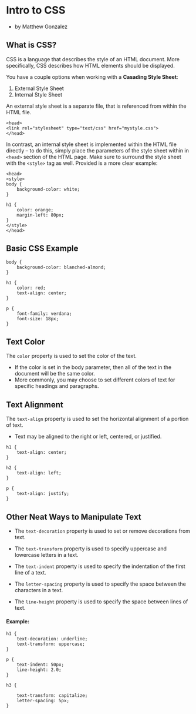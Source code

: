 # Intro to CSS

* by Matthew Gonzalez

## What is CSS?
CSS is a language that describes the style of an HTML document. More specifically, CSS describes how HTML elements should be displayed.

You have a couple options when working with a __Casading Style Sheet__:
1. External Style Sheet
2. Internal Style Sheet

An external style sheet is a separate file, that is referenced from within the HTML file.
```
<head>
<link rel="stylesheet" type="text/css" href="mystyle.css">
</head>
```

In contrast, an internal style sheet is implemented within the HTML file directly – to do this, simply place the parameters of the style sheet within in ```<head>``` section of the HTML page. Make sure to surround the style sheet with the ```<style>``` tag as well. Provided is a more clear example:

```
<head>
<style>
body {
    background-color: white;
}

h1 {
    color: orange;
    margin-left: 80px;
}
</style>
</head>
```

## Basic CSS Example
```
body {
    background-color: blanched-almond;
}

h1 {
    color: red;
    text-align: center;
}

p {
    font-family: verdana;
    font-size: 18px;
}
```

## Text Color
The ```color``` property is used to set the color of the text.
* If the color is set in the body parameter, then all of the text in the document will be the same color.
* More commonly, you may choose to set different colors of text for specific headings and paragraphs.

## Text Alignment
The ```text-align``` property is used to set the horizontal alignment of a portion of text.
* Text may be aligned to the right or left, centered, or justified.

```
h1 {
    text-align: center;
}

h2 {
    text-align: left;
}

p {
    text-align: justify;
}
```

## Other Neat Ways to Manipulate Text

* The ```text-decoration``` property is used to set or remove decorations from text.

* The ```text-transform``` property is used to specify uppercase and lowercase letters in a text.

* The ```text-indent``` property is used to specify the indentation of the first line of a text.

* The ```letter-spacing``` property is used to specify the space between the characters in a text.

* The ```line-height``` property is used to specify the space between lines of text.

#### Example:

```
h1 {
    text-decoration: underline;
    text-transform: uppercase;
}

p {
    text-indent: 50px;
    line-height: 2.0;
}

h3 {

    text-transform: capitalize;
    letter-spacing: 5px;
}
```
